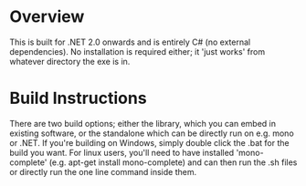 # Overview
This is built for .NET 2.0 onwards and is entirely C# (no external dependencies). No installation is required either; it 'just works' from whatever directory the exe is in.

# Build Instructions
There are two build options; either the library, which you can embed in existing software, or the standalone which can be directly run on e.g. mono or .NET. If you're building on Windows, simply double click the .bat for the build you want. For linux users, you'll need to have installed 'mono-complete' (e.g. apt-get install mono-complete) and can then run the .sh files or directly run the one line command inside them.